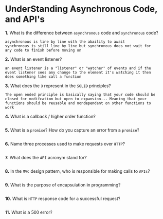 # UnderStanding Asynchronous Code, and API's

**1.** What is the difference between `asynchronous` code and `synchronous` code?
<!-- enter you answer in the space below -->
```
asynchronous is line by line with the abaility to await
synchronous is still line by line but synchronous does not wait for any code to finish before moving on
```
**2.** What is an event listener?
<!-- enter you answer in the space below -->
```
an event listener is a "listener" or "watcher" of events and if the event listener sees any change to the element it's watching it then does something like call a function
```
**3.** What does the `O` represent in the `SOLID` principles?
<!-- enter you answer in the space below -->
```
The open ended principle is basically saying that your code should be closed for modifcation but open to expansion... Meaning that your functions should be reusable and nondependant on other functions to work
```
**4.** What is a callback / higher order function?
<!-- enter you answer in the space below -->
```

```
**5.** What is a `promise`? How do you capture an error from a `promise`?
<!-- enter you answer in the space below -->
```

```
**6.** Name three processes used to make requests over `HTTP`?
<!-- enter you answer in the space below -->
```

```
**7.** What does the `API` acronym stand for?
<!-- enter you answer in the space below -->
```

```
**8.** In the `MVC` design pattern, who is responsible for making calls to `APIs`?
<!-- enter you answer in the space below -->
```

```
**9.** What is the purpose of encapsulation in programming?
<!-- enter you answer in the space below -->
```

```
**10.** What is `HTTP` response code for a successful request?
<!-- enter you answer in the space below -->
```

```
**11.** What is a 500 error?
<!-- enter you answer in the space below -->
```

```